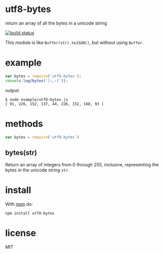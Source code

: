 # utf8-bytes

return an array of all the bytes in a unicode string

[![build status](https://secure.travis-ci.org/substack/utf8-bytes.png)](http://travis-ci.org/substack/utf8-bytes)

This module is like `Buffer(str).toJSON()`, but without using `Buffer`.

# example

``` js
var bytes = require('utf8-bytes');
console.log(bytes('[☉,☼]'));
```

output:

```
$ node example/utf8-bytes.js
[ 91, 226, 152, 137, 44, 226, 152, 188, 93 ]
```

# methods

``` js
var bytes = require('utf8-bytes')
```

## bytes(str)

Return an array of integers from 0 through 255, inclusive, representing the
bytes in the unicode string `str`.

# install

With [npm](https://npmjs.org) do:

```
npm install utf8-bytes
```

# license

MIT
